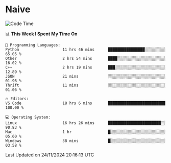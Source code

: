 # Naive
<!-- ## 日拱一卒，功不唐捐 -->
<!-- [![GitHub Streak](https://streak-stats.demolab.com/?user=XiaoXKKK)](https://git.io/streak-stats) -->
<!--START_SECTION:waka-->
![Code Time](http://img.shields.io/badge/Code%20Time-63%20hrs%2022%20mins-blue)

📊 **This Week I Spent My Time On** 

```text
💬 Programming Languages: 
Python                   11 hrs 46 mins      ████████████████░░░░░░░░░   65.05 % 
Other                    2 hrs 54 mins       ████░░░░░░░░░░░░░░░░░░░░░   16.02 % 
C++                      2 hrs 19 mins       ███░░░░░░░░░░░░░░░░░░░░░░   12.89 % 
JSON                     21 mins             ░░░░░░░░░░░░░░░░░░░░░░░░░   01.96 % 
Thrift                   11 mins             ░░░░░░░░░░░░░░░░░░░░░░░░░   01.06 % 

🔥 Editors: 
VS Code                  18 hrs 6 mins       █████████████████████████   100.00 % 

💻 Operating System: 
Linux                    16 hrs 26 mins      ███████████████████████░░   90.83 % 
Mac                      1 hr                █░░░░░░░░░░░░░░░░░░░░░░░░   05.60 % 
Windows                  38 mins             █░░░░░░░░░░░░░░░░░░░░░░░░   03.58 % 
```


 Last Updated on 24/11/2024 20:16:13 UTC
<!--END_SECTION:waka-->
